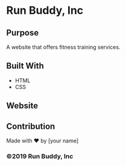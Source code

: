 # Run Buddy, Inc


## Purpose
A website that offers fitness training services. 

## Built With
* HTML
* CSS

## Website


## Contribution
Made with ❤️ by [your name]

### ©️2019 Run Buddy, Inc 
